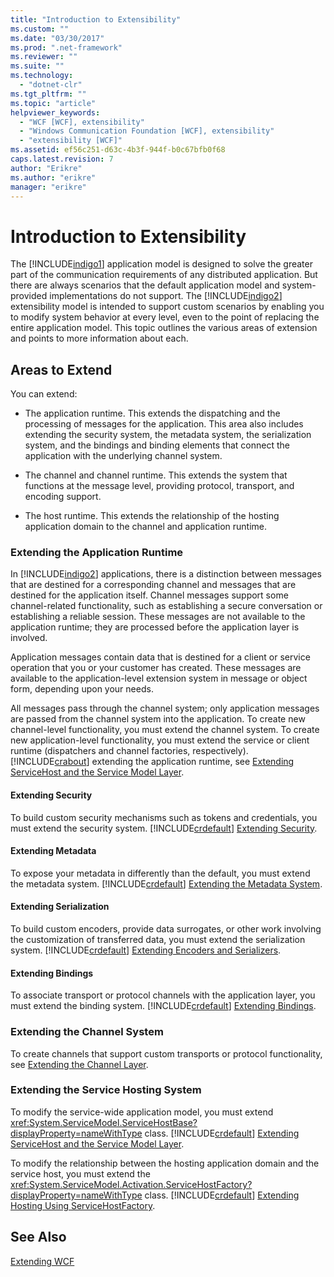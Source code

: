 ```yaml
---
title: "Introduction to Extensibility"
ms.custom: ""
ms.date: "03/30/2017"
ms.prod: ".net-framework"
ms.reviewer: ""
ms.suite: ""
ms.technology: 
  - "dotnet-clr"
ms.tgt_pltfrm: ""
ms.topic: "article"
helpviewer_keywords: 
  - "WCF [WCF], extensibility"
  - "Windows Communication Foundation [WCF], extensibility"
  - "extensibility [WCF]"
ms.assetid: ef56c251-d63c-4b3f-944f-b0c67bfb0f68
caps.latest.revision: 7
author: "Erikre"
ms.author: "erikre"
manager: "erikre"
---
```

# Introduction to Extensibility
The [!INCLUDE[indigo1](../../../includes/indigo1-md.md)] application model is designed to solve the greater part of the communication requirements of any distributed application. But there are always scenarios that the default application model and system-provided implementations do not support. The [!INCLUDE[indigo2](../../../includes/indigo2-md.md)] extensibility model is intended to support custom scenarios by enabling you to modify system behavior at every level, even to the point of replacing the entire application model. This topic outlines the various areas of extension and points to more information about each.  
  
## Areas to Extend  
 You can extend:  
  
-   The application runtime. This extends the dispatching and the processing of messages for the application. This area also includes extending the security system, the metadata system, the serialization system, and the bindings and binding elements that connect the application with the underlying channel system.  
  
-   The channel and channel runtime. This extends the system that functions at the message level, providing protocol, transport, and encoding support.  
  
-   The host runtime. This extends the relationship of the hosting application domain to the channel and application runtime.  
  
### Extending the Application Runtime  
 In [!INCLUDE[indigo2](../../../includes/indigo2-md.md)] applications, there is a distinction between messages that are destined for a corresponding channel and messages that are destined for the application itself. Channel messages support some channel-related functionality, such as establishing a secure conversation or establishing a reliable session. These messages are not available to the application runtime; they are processed before the application layer is involved.  
  
 Application messages contain data that is destined for a client or service operation that you or your customer has created. These messages are available to the application-level extension system in message or object form, depending upon your needs.  
  
 All messages pass through the channel system; only application messages are passed from the channel system into the application. To create new channel-level functionality, you must extend the channel system. To create new application-level functionality, you must extend the service or client runtime (dispatchers and channel factories, respectively). [!INCLUDE[crabout](../../../includes/crabout-md.md)] extending the application runtime, see [Extending ServiceHost and the Service Model Layer](../../../docs/framework/wcf/extending/extending-servicehost-and-the-service-model-layer.md).  
  
#### Extending Security  
 To build custom security mechanisms such as tokens and credentials, you must extend the security system. [!INCLUDE[crdefault](../../../includes/crdefault-md.md)] [Extending Security](../../../docs/framework/wcf/extending/extending-security.md).  
  
#### Extending Metadata  
 To expose your metadata in differently than the default, you must extend the metadata system. [!INCLUDE[crdefault](../../../includes/crdefault-md.md)] [Extending the Metadata System](../../../docs/framework/wcf/extending/extending-the-metadata-system.md).  
  
#### Extending Serialization  
 To build custom encoders, provide data surrogates, or other work involving the customization of transferred data, you must extend the serialization system. [!INCLUDE[crdefault](../../../includes/crdefault-md.md)] [Extending Encoders and Serializers](../../../docs/framework/wcf/extending/extending-encoders-and-serializers.md).  
  
#### Extending Bindings  
 To associate transport or protocol channels with the application layer, you must extend the binding system. [!INCLUDE[crdefault](../../../includes/crdefault-md.md)] [Extending Bindings](../../../docs/framework/wcf/extending/extending-bindings.md).  
  
### Extending the Channel System  
 To create channels that support custom transports or protocol functionality, see [Extending the Channel Layer](../../../docs/framework/wcf/extending/extending-the-channel-layer.md).  
  
### Extending the Service Hosting System  
 To modify the service-wide application model, you must extend <xref:System.ServiceModel.ServiceHostBase?displayProperty=nameWithType> class. [!INCLUDE[crdefault](../../../includes/crdefault-md.md)] [Extending ServiceHost and the Service Model Layer](../../../docs/framework/wcf/extending/extending-servicehost-and-the-service-model-layer.md).  
  
 To modify the relationship between the hosting application domain and the service host, you must extend the <xref:System.ServiceModel.Activation.ServiceHostFactory?displayProperty=nameWithType> class. [!INCLUDE[crdefault](../../../includes/crdefault-md.md)] [Extending Hosting Using ServiceHostFactory](../../../docs/framework/wcf/extending/extending-hosting-using-servicehostfactory.md).  
  
## See Also  
 [Extending WCF](../../../docs/framework/wcf/extending/extending-wcf.md)
